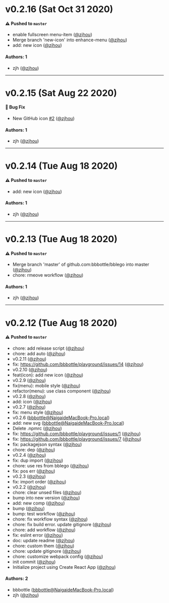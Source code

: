 # v0.2.16 (Sat Oct 31 2020)

#### ⚠️ Pushed to `master`

- enable fullscreen menu-item ([@zjhou](https://github.com/zjhou))
- Merge branch 'new-icon' into enhance-menu ([@zjhou](https://github.com/zjhou))
- add: new icon ([@zjhou](https://github.com/zjhou))

#### Authors: 1

- zjh ([@zjhou](https://github.com/zjhou))

---

# v0.2.15 (Sat Aug 22 2020)

#### 🐛 Bug Fix

- New GitHub icon [#2](https://github.com/bbbottle/bblego/pull/2) ([@zjhou](https://github.com/zjhou))

#### Authors: 1

- zjh ([@zjhou](https://github.com/zjhou))

---

# v0.2.14 (Tue Aug 18 2020)

#### ⚠️ Pushed to `master`

- add: new icon ([@zjhou](https://github.com/zjhou))

#### Authors: 1

- zjh ([@zjhou](https://github.com/zjhou))

---

# v0.2.13 (Tue Aug 18 2020)

#### ⚠️ Pushed to `master`

- Merge branch 'master' of github.com:bbbottle/bblego into master ([@zjhou](https://github.com/zjhou))
- chore: rmeove workflow ([@zjhou](https://github.com/zjhou))

#### Authors: 1

- zjh ([@zjhou](https://github.com/zjhou))

---

# v0.2.12 (Tue Aug 18 2020)

#### ⚠️ Pushed to `master`

- chore: add release script ([@zjhou](https://github.com/zjhou))
- chore: add auto ([@zjhou](https://github.com/zjhou))
- v0.2.11 ([@zjhou](https://github.com/zjhou))
- fix: https://github.com/bbbottle/playground/issues/14 ([@zjhou](https://github.com/zjhou))
- v0.2.10 ([@zjhou](https://github.com/zjhou))
- feat(icon): add new icon ([@zjhou](https://github.com/zjhou))
- v0.2.9 ([@zjhou](https://github.com/zjhou))
- fix(menu): mobile style ([@zjhou](https://github.com/zjhou))
- refactor(menu): use class component ([@zjhou](https://github.com/zjhou))
- v0.2.8 ([@zjhou](https://github.com/zjhou))
- add: icon ([@zjhou](https://github.com/zjhou))
- v0.2.7 ([@zjhou](https://github.com/zjhou))
- fix: menu style ([@zjhou](https://github.com/zjhou))
- v0.2.6 (bbbottle@NaigaideMacBook-Pro.local)
- add: new svg (bbbottle@NaigaideMacBook-Pro.local)
- Delete .npmrc ([@zjhou](https://github.com/zjhou))
- fix: https://github.com/bbbottle/playground/issues/1 ([@zjhou](https://github.com/zjhou))
- fix: https://github.com/bbbottle/playground/issues/7 ([@zjhou](https://github.com/zjhou))
- fix: packagejson syntax ([@zjhou](https://github.com/zjhou))
- chore: dep ([@zjhou](https://github.com/zjhou))
- v0.2.4 ([@zjhou](https://github.com/zjhou))
- fix: dup import ([@zjhou](https://github.com/zjhou))
- chore: use res from bblego ([@zjhou](https://github.com/zjhou))
- fix: pos err ([@zjhou](https://github.com/zjhou))
- v0.2.3 ([@zjhou](https://github.com/zjhou))
- fix: import order ([@zjhou](https://github.com/zjhou))
- v0.2.2 ([@zjhou](https://github.com/zjhou))
- chore: clear unsed files ([@zjhou](https://github.com/zjhou))
- bump into new version ([@zjhou](https://github.com/zjhou))
- add: new comp ([@zjhou](https://github.com/zjhou))
- bump ([@zjhou](https://github.com/zjhou))
- bump: test workflow ([@zjhou](https://github.com/zjhou))
- chore: fix workflow syntax ([@zjhou](https://github.com/zjhou))
- chore: fix build error. update gitignore ([@zjhou](https://github.com/zjhou))
- chore: add workflow ([@zjhou](https://github.com/zjhou))
- fix: eslint error ([@zjhou](https://github.com/zjhou))
- doc: update readme ([@zjhou](https://github.com/zjhou))
- chore: custom them ([@zjhou](https://github.com/zjhou))
- chore: update gitignore ([@zjhou](https://github.com/zjhou))
- chore: customize webpack config ([@zjhou](https://github.com/zjhou))
- init commit ([@zjhou](https://github.com/zjhou))
- Initialize project using Create React App ([@zjhou](https://github.com/zjhou))

#### Authors: 2

- bbbottle (bbbottle@NaigaideMacBook-Pro.local)
- zjh ([@zjhou](https://github.com/zjhou))
